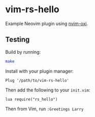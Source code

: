 # vim-rs-hello

Example Neovim plugin using [nvim-oxi](https://github.com/noib3/nvim-oxi).

## Testing

Build by running:

```bash
make
```

Install with your plugin manager:

```vim
Plug '/path/to/vim-rs-hello'
```

Then add the following to your `init.vim`:

```vim
lua require("rs_hello")
```

Then from Vim, run `:Greetings Larry`

